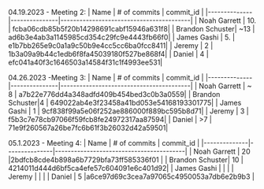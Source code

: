 04.19.2023 - Meeting 2:
| Name        | # of commits   | commit_id                               |
|--------------|---------------|-----------------------------------------|
| Noah Garrett | 10.           | fcba06cdb85b5f20b14298691cabf15946a631f8|
| Brandon Schuster| ~13        | ad6b3e4ab3a1145985cd354c29fc9e4443fb66f0|
| James Gashi  | 5.            | e1b7bb265e9c0a1a9c50b9e4cc5cc6ba0fcc8411|
| Jeremy       | 2             | 1b3a09a9b44c1edb6f8fa45039180f527be868f4|
| Daniel       | 4             | efc041a40f3c1646503a14584f31c1f4993ee531|

04.26.2023 -Meeting 3:
| Name        | # of commits   | commit_id                               |
|--------------|---------------|-----------------------------------------|
| Noah Garrett |    ~ 8        | a7b22e776dd4a348adfd409b454bed3c0b3a0559|
| Brandon Schuster|4           | 649022ab4e3f23458a41bd053e54168193301775|
| James Gashi  | 1             | 9cf838f99a5e06f252ae886000f889bc595b8d71|
| Jeremy       | 3             | f5b3c7e78cb97066f59fcb8fe24972317aa87594|
| Daniel       |  >7           | 71e9f260567a26be7fc6b61f3b26032d42a59501|

05.1.2023 - Meeting 4:
| Name        | # of commits   | commit_id                               |
|--------------|---------------|-----------------------------------------|
| Noah Garrett |          20   |2bdfcb8cde4b898a6b7729bfa73ff585336f01   |
| Brandon Schuster|     10     | 4214011d444d6bf5ca4efe57c604091e6c401d92|
| James Gashi  |               | |
| Jeremy       |               | |
| Daniel       |        5       |a6ce97d69c3cea7a97065c4950053a7db6e2b9b3 |
